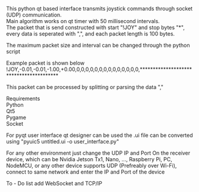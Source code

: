 This python qt based interface transmits joystick commands through socket (UDP) communication.  
Main algorithm works on qt timer with 50 millisecond intervals.  
The packet that is send constructed with start "!JOY" and stop bytes "*", every data is seperated with ",", and each packet length is 100 bytes.   

The maximum packet size and interval can be changed through the python script

Example packet is shown below  
!JOY,-0.01,-0.01,-1.00,+0.00,0,0,0,0,0,0,0,0,0,0,0,0,0,0,****************************************  

This packet can be processed by splitting or parsing the data ","

Requirements  
Python   
Qt5  
Pygame  
Socket  

For pyqt user interface qt designer can be used the .ui file can be converted using "pyuic5 untitled.ui -o user_interface.py"  

For any other environment just change the UDP IP and Port
On the receiver device, which can be Nvidia Jetson Tx1, Nano, ..., Raspberry Pi, PC, NodeMCU, or any other device supports UDP (Prefreably over Wi-Fi), connect to same network and enter the IP and Port of the device

To - Do list add 
WebSocket and TCP/IP 